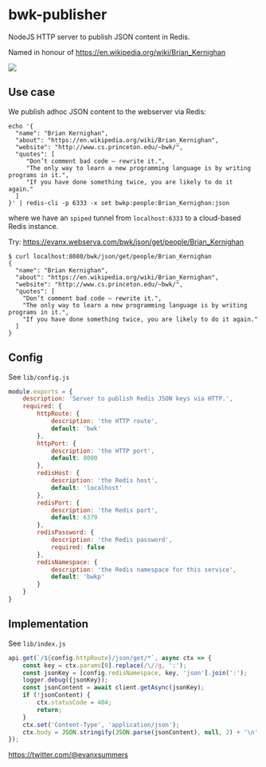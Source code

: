 
# bwk-publisher

NodeJS HTTP server to publish JSON content in Redis.

Named in honour of https://en.wikipedia.org/wiki/Brian_Kernighan

<img src='/evanx/docs/readme/Brian_Kernighan_json.png'/>

## Use case

We publish adhoc JSON content to the webserver via Redis:
```
echo '{
  "name": "Brian Kernighan",
  "about": "https://en.wikipedia.org/wiki/Brian_Kernighan",
  "website": "http://www.cs.princeton.edu/~bwk/",
  "quotes": [
     "Don’t comment bad code — rewrite it.",
     "The only way to learn a new programming language is by writing programs in it.",
     "If you have done something twice, you are likely to do it again."
  ]
}' | redis-cli -p 6333 -x set bwkp:people:Brian_Kernighan:json
```
where we have an `spiped` tunnel from `localhost:6333` to a cloud-based Redis instance.

Try: https://evanx.webserva.com/bwk/json/get/people/Brian_Kernighan

```
$ curl localhost:8080/bwk/json/get/people/Brian_Kernighan
{
  "name": "Brian Kernighan",
  "about": "https://en.wikipedia.org/wiki/Brian_Kernighan",
  "website": "http://www.cs.princeton.edu/~bwk/",
  "quotes": [
    "Don’t comment bad code — rewrite it.",
    "The only way to learn a new programming language is by writing programs in it.",
    "If you have done something twice, you are likely to do it again."
  ]
}
```

## Config

See `lib/config.js`
```javascript
module.exports = {
    description: 'Server to publish Redis JSON keys via HTTP.',
    required: {
        httpRoute: {
            description: 'the HTTP route',
            default: 'bwk'
        },
        httpPort: {
            description: 'the HTTP port',
            default: 8080
        },
        redisHost: {
            description: 'the Redis host',
            default: 'localhost'
        },
        redisPort: {
            description: 'the Redis port',
            default: 6379
        },
        redisPassword: {
            description: 'the Redis password',
            required: false
        },
        redisNamespace: {
            description: 'the Redis namespace for this service',
            default: 'bwkp'
        }
    }
}
```

## Implementation

See `lib/index.js`

```javascript
api.get(`/${config.httpRoute}/json/get/*`, async ctx => {
    const key = ctx.params[0].replace(/\//g, ':');
    const jsonKey = [config.redisNamespace, key, 'json'].join(':');
    logger.debug({jsonKey});
    const jsonContent = await client.getAsync(jsonKey);
    if (!jsonContent) {
        ctx.statusCode = 404;
        return;
    }
    ctx.set('Content-Type', 'application/json');
    ctx.body = JSON.stringify(JSON.parse(jsonContent), null, 2) + '\n';
});
```

https://twitter.com/@evanxsummers
